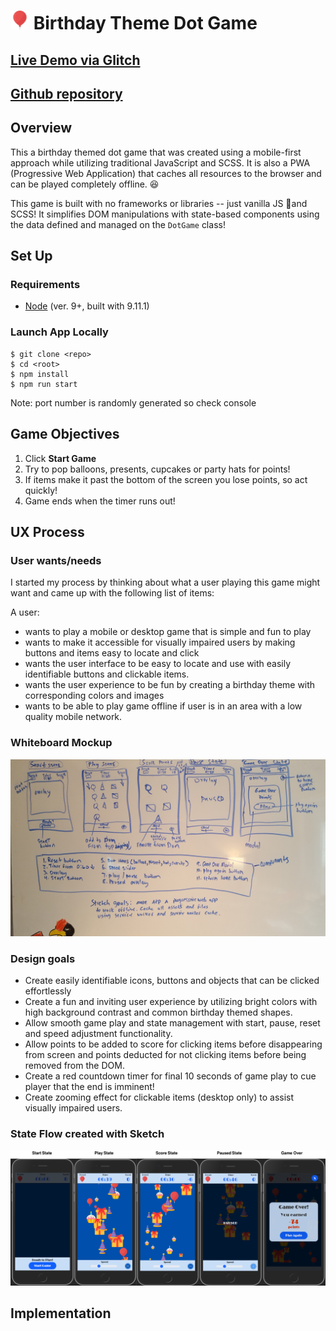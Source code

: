 # <img width="30" height = "30" alt="Play Screen" src="publicimg/../public/img/icons/balloon_256.png"> Birthday Theme Dot Game

## [Live Demo via Glitch](http://.glitch.me)

## [Github repository](https://github.com/)

## Overview

This a birthday themed dot game that was created using a mobile-first approach while utilizing traditional JavaScript and SCSS. It is also a PWA (Progressive Web Application) that caches all resources to the browser and can be played completely offline. 😆

This game is built with no frameworks or libraries -- just vanilla JS 🍦and SCSS! It simplifies DOM manipulations with state-based components using the data defined and managed on the `DotGame` class!

## Set Up

### Requirements

- [Node](https://nodejs.org/en/) (ver. 9+, built with 9.11.1)

### Launch App Locally

```
$ git clone <repo>
$ cd <root>
$ npm install
$ npm run start
```

Note: port number is randomly generated so check console

## Game Objectives

1. Click **Start Game**
2. Try to pop balloons, presents, cupcakes or party hats for points!
3. If items make it past the bottom of the screen you lose points, so act quickly!
4. Game ends when the timer runs out!

<!-- See [Making the game interesting](#making-the-game-interesting) for more info about game mechanics! -->

## UX Process

### User wants/needs

I started my process by thinking about what a user playing this game might want and came up with the following list of items:

A user:

- wants to play a mobile or desktop game that is simple and fun to play
- wants to make it accessible for visually impaired users by making buttons and items easy to locate and click
- wants the user interface to be easy to locate and use with easily identifiable buttons and clickable items.
- wants the user experience to be fun by creating a birthday theme with corresponding colors and images
- wants to be able to play game offline if user is in an area with a low quality mobile network.

### Whiteboard Mockup

<img width="750" alt="Wireframing board" src="public/img/readme/dot-game-mockup.png">

### Design goals

- Create easily identifiable icons, buttons and objects that can be clicked effortlessly
- Create a fun and inviting user experience by utilizing bright colors with high background contrast and common birthday themed shapes.
- Allow smooth game play and state management with start, pause, reset and speed adjustment functionality.
- Allow points to be added to score for clicking items before disappearing from screen and points deducted for not clicking items before being removed from the DOM.
- Create a red countdown timer for final 10 seconds of game play to cue player that the end is imminent!
- Create zooming effect for clickable items (desktop only) to assist visually impaired users.

### State Flow created with Sketch

<img width="1000" alt="Sketch board" src="public/img/readme/dot-game-sketch.png">

## Implementation
